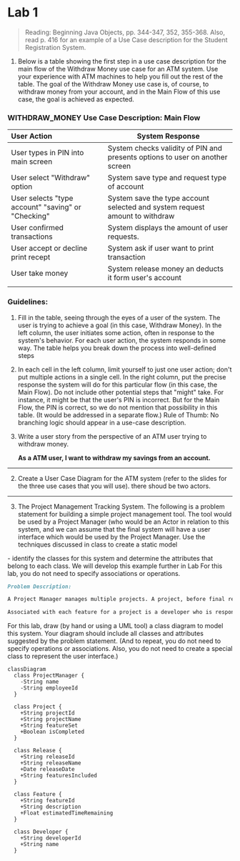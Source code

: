 # Lab 1

> Reading: Beginning Java Objects, pp. 344-347, 352, 355-368. Also, read p. 416 for an example of a Use Case description for the Student Registration System.

1. Below is a table showing the first step in a use case description for the main flow of the Withdraw Money use case for an ATM system. Use your experience with ATM machines to help you fill out the rest of the table. The goal of the Withdraw Money use case is, of course, to withdraw money from your account, and in the Main Flow of this use case, the goal is achieved as expected.

### WITHDRAW_MONEY Use Case Description: Main Flow

| User Action                                        | System Response                                              |
| :------------------------------------------------- | ------------------------------------------------------------ |
| User types in PIN into main screen                 | System checks validity of PIN and presents options to user on another screen |
| User select "Withdraw" option                      | System save type and request type of account                 |
| User selects "type account" "saving" or "Checking" | System save the type account  selected and system request amount to withdraw |
| User confirmed transactions                        | System displays the amount of user requests.                 |
| User accept or decline print recept                | System ask if user want to print transaction                 |
| User take money                                    | System release money an deducts it form user's account       |
|                                                    |                                                              |

### Guidelines:

1. ﻿﻿﻿Fill in the table, seeing through the eyes of a user of the system. The user is trying to achieve a goal (in this case, Withdraw Money). In the left column, the user initiates some action, often in response to the system's behavior. For each user action, the system responds in some way. The table helps you break down the process into well-defined steps

2. ﻿﻿﻿In each cell in the left column, limit yourself to just one user action; don't put multiple actions in a single cell. In the right column, put the precise response the system will do for this particular flow (in this case, the Main Flow). Do not include other potential steps that "might" take. For instance, it might be that the user's PIN is incorrect. But for the Main Flow, the PIN is correct, so we do not mention that possibility in this table. (It would be addressed in a separate flow.) Rule of Thumb: No branching logic should appear in a use-case description.

3. Write a user story from the perspective of an ATM user trying to withdraw money.

   **As a  ATM user, I want to withdraw my savings from an account.**

----------

2. Create a User Case Diagram for the ATM system (refer to the slides for the three use cases that you will use). there shoud be two actors.



---

3. The Project Management Tracking System. The following is a problem statement for building a simple project management tool. The tool would be used by a Project Manager (who would be an Actor in relation to this system, and we can assume that the final system will have a user interface which would be used by the Project Manager. Use the techniques discussed in class to create a static model

\- identify the classes for this system and determine the attributes that belong to each class. We will develop this example further in Lab For this lab, you do not need to specify associations or operations.

```markdown
Problem Description:

A Project Manager manages multiple projects. A project, before final release, is required to have a specified feature set. Associated with a project are multiple releases. A release is a functional piece of the project being developed that includes a subset of the feature set for the project and which is to be delivered on a specified date (the feature set and release date are determined by the Project Manager). When the last release is delivered, the project is considered completed.

Associated with each feature for a project is a developer who is responsible for developing this feature for inclusion in the project. A developer has an id and provides, for each feature he is responsible for, the estimated time remaining to complete work on that feature. The Project Manager assigns features to developers to work on.
```

For this lab, draw (by hand or using a UML tool) a class diagram to model this system. Your diagram should include all classes and attributes suggested by the problem statement. (And to repeat, you do not need to specify operations or associations. Also, you do not need to create a special class to represent the user interface.)

```mermaid
classDiagram
  class ProjectManager {
    -String name
    -String employeeId
  }

  class Project {
    +String projectId
    +String projectName
    +String featureSet
    +Boolean isCompleted
  }

  class Release {
    +String releaseId
    +String releaseName
    +Date releaseDate
    +String featuresIncluded
  }

  class Feature {
    +String featureId
    +String description
    +Float estimatedTimeRemaining
  }

  class Developer {
    +String developerId
    +String name
  }

```

